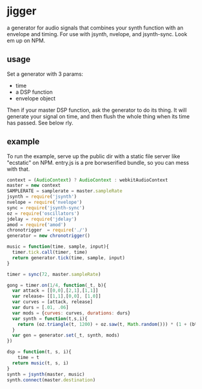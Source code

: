 # jigger

a generator for audio signals that combines your synth function with an envelope and timing.  For use with jsynth, nvelope, and jsynth-sync.  Look em up on NPM.

## usage

Set a generator with 3 params:
+ time
+ a DSP function
+ envelope object

Then if your master DSP function, ask the generator to do its thing.  It will generate your signal on time, and then flush the whole thing when its time has passed.  See below rly.

## example 

To run the example, serve up the public dir with a static file server like "ecstatic" on NPM.  entry.js is a pre borwserified bundle, so you can mess with that.

```js
context = (AudioContext) ? AudioContext : webkitAudioContext
master = new context
SAMPLERATE = samplerate = master.sampleRate
jsynth = require('jsynth')
nvelope = require('nvelope')
sync = require('jsynth-sync')
oz = require('oscillators')
jdelay = require('jdelay')
amod = require('amod')
chronotrigger  = require('./')
generator = new chronotrigger()

music = function(time, sample, input){
  timer.tick.call(timer, time)
  return generator.tick(time, sample, input)
}

timer = sync(72, master.sampleRate)

gong = timer.on(1/4, function(_t, b){
  var attack = [[0,0],[2,1],[1,1]]
  var release= [[1,1],[0,0], [1,0]]
  var curves = [attack, release]
  var durs = [.01, .06]
  var mods = {curves: curves, durations: durs}
  var synth = function(t,s,i){
    return (oz.triangle(t, 1200) + oz.saw(t, Math.random())) * (1 + (b%2%4))
  }
  var gen = generator.set(_t, synth, mods)
})

dsp = function(t, s, i){
	time = t
  return music(t, s, i)
}
synth = jsynth(master, music)
synth.connect(master.destination)
```
